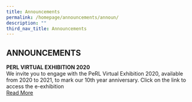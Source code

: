 ```yaml
---
title: Announcements
permalink: /homepage/announcements/announ/
description: ""
third_nav_title: Announcements
---
```

## ANNOUNCEMENTS

**PERL VIRTUAL EXHIBITION 2020**<br>
We invite you to engage with the PeRL Virtual Exhibition 2020, available from 2020 to 2021, to mark our 10th year anniversary. Click on the link to access the e-exhibition<br>
[Read More](/virtual-exhib-2020/)